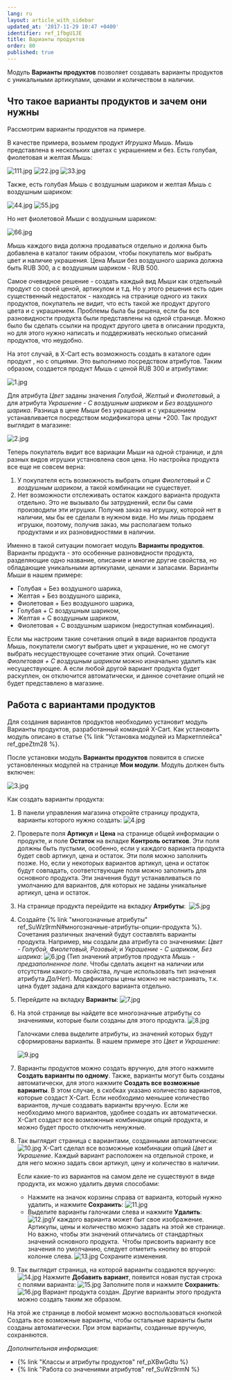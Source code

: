```yaml
---
lang: ru
layout: article_with_sidebar
updated_at: '2017-11-29 10:47 +0400'
identifier: ref_1fbgU1JE
title: Варианты продуктов
order: 80
published: true
---
```

Модуль **Варианты продуктов** позволяет создавать варианты продуктов с уникальными артикулами, ценами и количеством в наличии.

## Что такое варианты продуктов и зачем они нужны

Рассмотрим варианты продуктов на примере.

В качестве примера, возьмем продукт _Игрушка Мышь_. _Мышь_ представлена в нескольких цветах с украшением и без. Есть голубая, фиолетовая и желтая _Мышь_:

![111.jpg]({{site.baseurl}}/attachments/ref_1fbgU1JE/111.jpg)
![22.jpg]({{site.baseurl}}/attachments/ref_1fbgU1JE/22.jpg)
![33.jpg]({{site.baseurl}}/attachments/ref_1fbgU1JE/33.jpg)

Также, есть голубая _Мышь_ с воздушным шариком и желтая _Мышь_ с воздушным шариком:

![44.jpg]({{site.baseurl}}/attachments/ref_1fbgU1JE/44.jpg)
![55.jpg]({{site.baseurl}}/attachments/ref_1fbgU1JE/55.jpg)

Но нет фиолетовой _Мыши_ с воздушным шариком:

![66.jpg]({{site.baseurl}}/attachments/ref_1fbgU1JE/66.jpg)

_Мышь_ каждого вида должна продаваться отдельно и должна быть добавлена в каталог таким образом, чтобы покупатель мог выбрать цвет и наличие украшения. Цена _Мыши_ без воздушного шарика должна быть RUB 300, а с воздушным шариком - RUB 500. 

Самое очевидное решение - создать каждый вид _Мыши_ как отдельный продукт со своей ценой, артикулом и т.д. Но у этого решения есть один существенный недостаток - находясь на странице одного из таких продуктов, покупатель не видит, что есть такой же продукт другого цвета и с украшением. Проблемы была бы решена, если бы все разновидности продукта были представлены на одной странице. Можно было бы сделать ссылки на продукт другого цвета в описании продукта, но для этого нужно написать и поддерживать несколько описаний продуктов, что неудобно.

На этот случай, в X-Cart есть возможность создать в каталоге один продукт , но с опциями. Это выполнимо посредством атрибутов. Таким образом, создается продукт _Мышь_ с ценой RUB 300 и атрибутами:

![1.jpg]({{site.baseurl}}/attachments/ref_1fbgU1JE/1.jpg)

Для атрибута _Цвет_ заданы значения _Голубой_, _Желтый_ и _Фиолетовый_, а для атрибута _Украшение_ - _С воздушным шариком_ и _Без воздушного шарика_. Разница в цене _Мыши_ без украшения и с украшением устанавливается посредством модификатора цены +200. Так продукт выглядит в магазине:

![2.jpg]({{site.baseurl}}/attachments/ref_1fbgU1JE/2.jpg)

Теперь покупатель видит все вариации _Мыши_ на одной странице, и для разных видов игрушки установлена своя цена. Но настройка продукта все еще не совсем верна:

1.  У покупателя есть возможность выбрать опции _Фиолетовый_ и _С воздушным шариком_, а такой комбинации не существует.
2.  Нет возможности отслеживать остаток каждого варианта продукта отдельно. Это не вызывало бы затруднений, если бы сами производили эти игрушки. Получив заказ на игрушку, которой нет в наличии, мы бы ее сделали в нужном виде. Но мы лишь продаем игрушки, поэтому, получив заказ, мы располагаем только продуктами и их разновидностями  в наличии. 

Именно в такой ситуации помогает модуль **Варианты продуктов**. Варианты продукта - это особенные разновидности продукта, разделяющие одно название, описание и многие другие свойства, но обладающие уникальными артикулами, ценами и запасами. Варианты _Мыши_ в нашем примере:

*   Голубая + Без воздушного шарика,
*   Желтая + Без воздушного шарика,
*   Фиолетовая + Без воздушного шарика,
*   Голубая + С воздушным шариком,
*   Желтая + С воздушным шариком,
*   Фиолетовая + С воздушным шариком (недоступная комбинация).

Если мы настроим такие сочетания опций в виде вариантов продукта _Мышь_, покупатели смогут выбрать цвет и украшение, но не смогут выбрать несуществующее сочетание этих опций. Сочетание _Фиолетовая + С воздушным шариком_ можно изначально удалить как несуществующее. А если любой другой вариант продукта будет раскуплен, он отключится автоматически, и данное сочетание опций не будет представлено в магазине. 


## Работа с вариантами продуктов

Для создания вариантов продуктов необходимо установит модуль Варианты продуктов, разработанный командой X-Cart.  Как установить модуль описано в статье {% link "Установка модулей из Маркетплейса" ref_gpeZtm28 %}.

После установки модуль **Варианты продуктов** появится в списке установленных модулей на странице **Мои модули**. Модуль должен быть включен:

![3.jpg]({{site.baseurl}}/attachments/ref_1fbgU1JE/3.jpg)

Как создать варианты продукта:

1.  В панели управления магазина откройте страницу продукта, варианты которого нужно создать:
    ![4.jpg]({{site.baseurl}}/attachments/ref_1fbgU1JE/4.jpg)
2.  Проверьте поля **Артикул** и **Цена** на странице общей информации о продукте, и поле **Остаток** на вкладке **Контроль остатков**. Эти поля должны быть пустыми, особенно, если у каждого варианта продукта будeт своb артикул, цена и остаток. Эти поля можно заполнить позже. Но, если у некоторых вариантов артикул, цена и остаток будут совпадать, соответствующие поля можно заполнить для основного продукта. Эти значения будут устанавливаться по умолчанию для вариантов, для которых не заданы уникальные артикул, цена и остаток.

3.  На странице продукта перейдите на вкладку **Атрибуты**: 
    ![5.jpg]({{site.baseurl}}/attachments/ref_1fbgU1JE/5.jpg)
4.  Создайте {% link "многозначные атрибуты" ref_SuWz9rmN#многозначные-атрибуты-опции-продукта %}. Сочетания различных значений будут составлять варианты продукта. Например, мы создали два атрибута со значениями: _Цвет  - Голубой, Фиолетовый, Розовый_; и _Украшение - С шариком, Без шарика_:
    ![6.jpg]({{site.baseurl}}/attachments/ref_1fbgU1JE/6.jpg)
    (Тип значений атрибутов продукта _Мышь_ - _предзаполненное поле_. Чтобы сделать акцент на наличии или отсутствии какого-то свойства, лучше использовать тип значения атрибута _Да/Нет_).
    Модификаторы цены можно не настраивать, т.к. цена будет задана для каждого варианта отдельно.

5.  Перейдите на вкладку **Варианты**:
    ![7.jpg]({{site.baseurl}}/attachments/ref_1fbgU1JE/7.jpg)

6.  На этой странице вы найдете все многозначные атрибуты со значениями, которые были созданы для этого продукта.
    ![8.jpg]({{site.baseurl}}/attachments/ref_1fbgU1JE/8.jpg)

    Галочками слева выделите атрибуты, из значений которых будут сформированы варианты. В нашем примере это _Цвет_ и _Украшение_:

    ![9.jpg]({{site.baseurl}}/attachments/ref_1fbgU1JE/9.jpg)

7.  Варианты продуктов можно создать вручную, для этого нажмите **Создать варианты по одному**. Также, варианты могут быть созданы автоматически, для этого нажмите **Создать все возможные варианты**. В этом случае, в скобках указано количество вариантов, которые создаст X-Cart.
    Если необходимо меньшее количество вариантов, лучше создавать варианты вручную. Если же необходимо много вариантов, удобнее создать их автоматически. X-Cart создаст все возможнные комбинации опций продукта, и можно будет просто отключить ненужные.
8.  Так выглядит страница с вариантами, созданными автоматически:
    ![10.jpg]({{site.baseurl}}/attachments/ref_1fbgU1JE/10.jpg)
    X-Cart сделал все возможные комбинации опций _Цвет_ и _Украшение_. Каждый вариант расположен на отдельной строке, и для него можно задать свои артикул, цену и количество в наличии.

    Если какие-то из вариантов на самом деле не существуют в виде продукта, их можно удалить двумя способами:

    *   Нажмите на значок корзины справа от варианта, который нужно удалить, и нажмите **Сохранить**:
        ![11.jpg]({{site.baseurl}}/attachments/ref_1fbgU1JE/11.jpg)
    *   Выделите варианты галочками слева и нажмите **Удалить**:
        ![12.jpg]({{site.baseurl}}/attachments/ref_1fbgU1JE/12.jpg)У каждого варианта может быт свое изображение. Артикулы, цены и количество можно задать на этой же странице. Но важно, чтобы эти значений отличались от стандартных значений основного продукта. 
    Чтобы присвоить варианту все значения по умолчанию, следует отметить кнопку во второй колонке слева.
    ![13.jpg]({{site.baseurl}}/attachments/ref_1fbgU1JE/13.jpg)
    Сохраните изменения.

9.  Так выглядит страница, на которой варианты создаются вручную:
    ![14.jpg]({{site.baseurl}}/attachments/ref_1fbgU1JE/14.jpg)
    Нажмите **Добавить вариант**, появится новая пустая строка с полями варианта:
    ![15.jpg]({{site.baseurl}}/attachments/ref_1fbgU1JE/15.jpg)
    Заполните поля и нажмите **Сохранить**:
    ![16.jpg]({{site.baseurl}}/attachments/ref_1fbgU1JE/16.jpg)
    Вариант продукта создан. Другие варианты этого продукта можно создать таким же образом.

На этой же странице в любой момент можно воспользоваться кнопкой Создать все возможные варианты, чтобы остальные варианты были созданы автоматически. При этом варианты, созданные вручную, сохраняются.

_Дополнительная информация:_

*   {% link "Классы и атрибуты продуктов" ref_pXBwGdtu %}
*   {% link "Работа со значениями атрибутов" ref_SuWz9rmN %}

